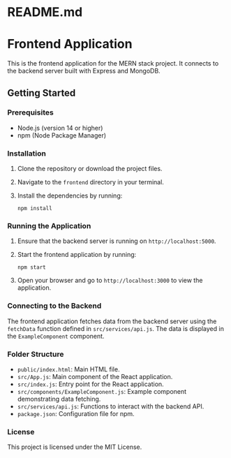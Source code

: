 # README.md

# Frontend Application

This is the frontend application for the MERN stack project. It connects to the backend server built with Express and MongoDB.

## Getting Started

### Prerequisites

- Node.js (version 14 or higher)
- npm (Node Package Manager)

### Installation

1. Clone the repository or download the project files.
2. Navigate to the `frontend` directory in your terminal.
3. Install the dependencies by running:

   ```
   npm install
   ```

### Running the Application

1. Ensure that the backend server is running on `http://localhost:5000`.
2. Start the frontend application by running:

   ```
   npm start
   ```

3. Open your browser and go to `http://localhost:3000` to view the application.

### Connecting to the Backend

The frontend application fetches data from the backend server using the `fetchData` function defined in `src/services/api.js`. The data is displayed in the `ExampleComponent` component.

### Folder Structure

- `public/index.html`: Main HTML file.
- `src/App.js`: Main component of the React application.
- `src/index.js`: Entry point for the React application.
- `src/components/ExampleComponent.js`: Example component demonstrating data fetching.
- `src/services/api.js`: Functions to interact with the backend API.
- `package.json`: Configuration file for npm.

### License

This project is licensed under the MIT License.